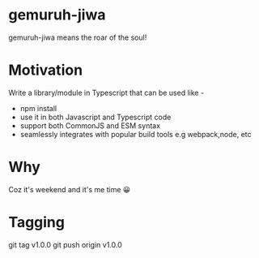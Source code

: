# gemuruh-jiwa
gemuruh-jiwa means the roar of the soul! 

# Motivation
Write a library/module in Typescript that can be used like - 
- npm install
- use it in both Javascript and Typescript code
- support both CommonJS and ESM syntax
- seamlessly integrates with popular build tools e.g webpack,node, etc

# Why
Coz it's weekend and it's me time :grinning:

# Tagging
git tag v1.0.0
git push origin v1.0.0